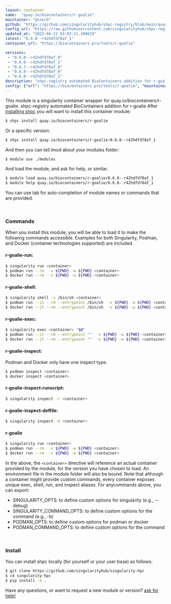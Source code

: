 ```yaml
---
layout: container
name:  "quay.io/biocontainers/r-goalie"
maintainer: "@vsoch"
github: "https://github.com/singularityhub/shpc-registry/blob/main/quay.io/biocontainers/r-goalie/container.yaml"
config_url: "https://raw.githubusercontent.com/singularityhub/shpc-registry/main/quay.io/biocontainers/r-goalie/container.yaml"
updated_at: "2023-04-12 03:03:11.398619"
latest: "0.6.8--r42hdfd78af_1"
container_url: "https://biocontainers.pro/tools/r-goalie"

versions:
 - "0.6.0--r41hdfd78af_0"
 - "0.6.6--r42hdfd78af_1"
 - "0.6.7--r42hdfd78af_0"
 - "0.6.8--r42hdfd78af_0"
 - "0.6.8--r42hdfd78af_1"
description: "shpc-registry automated BioContainers addition for r-goalie"
config: {"url": "https://biocontainers.pro/tools/r-goalie", "maintainer": "@vsoch", "description": "shpc-registry automated BioContainers addition for r-goalie", "latest": {"0.6.8--r42hdfd78af_1": "sha256:33c940b37e0bb54d35f9010994d4c05e3acd1c281bf04b9fb947b4a80c2add59"}, "tags": {"0.6.0--r41hdfd78af_0": "sha256:a325da85dec2f4b653c6b77314852291f8a6384534a21cc0bab715e4d9581f38", "0.6.6--r42hdfd78af_1": "sha256:b5b8d73740d55553148c7de88b54315d0a5ba843ba468b7fd408f99a72635be2", "0.6.7--r42hdfd78af_0": "sha256:fadea0235c03e420a43588fc7850bde802eb6d0336decf17e909a4a0e6c0f7c7", "0.6.8--r42hdfd78af_0": "sha256:de3733dd01c8694d1c72c3cac290438c0267c8b835124ed809190e7ac7b19d1c", "0.6.8--r42hdfd78af_1": "sha256:33c940b37e0bb54d35f9010994d4c05e3acd1c281bf04b9fb947b4a80c2add59"}, "docker": "quay.io/biocontainers/r-goalie"}
---
```


This module is a singularity container wrapper for quay.io/biocontainers/r-goalie.
shpc-registry automated BioContainers addition for r-goalie
After [installing shpc](#install) you will want to install this container module:


```bash
$ shpc install quay.io/biocontainers/r-goalie
```

Or a specific version:

```bash
$ shpc install quay.io/biocontainers/r-goalie:0.6.8--r42hdfd78af_1
```

And then you can tell lmod about your modules folder:

```bash
$ module use ./modules
```

And load the module, and ask for help, or similar.

```bash
$ module load quay.io/biocontainers/r-goalie/0.6.8--r42hdfd78af_1
$ module help quay.io/biocontainers/r-goalie/0.6.8--r42hdfd78af_1
```

You can use tab for auto-completion of module names or commands that are provided.

<br>

### Commands

When you install this module, you will be able to load it to make the following commands accessible.
Examples for both Singularity, Podman, and Docker (container technologies supported) are included.

#### r-goalie-run:

```bash
$ singularity run <container>
$ podman run --rm  -v ${PWD} -w ${PWD} <container>
$ docker run --rm  -v ${PWD} -w ${PWD} <container>
```

#### r-goalie-shell:

```bash
$ singularity shell -s /bin/sh <container>
$ podman run --it --rm --entrypoint /bin/sh  -v ${PWD} -w ${PWD} <container>
$ docker run --it --rm --entrypoint /bin/sh  -v ${PWD} -w ${PWD} <container>
```

#### r-goalie-exec:

```bash
$ singularity exec <container> "$@"
$ podman run --it --rm --entrypoint ""  -v ${PWD} -w ${PWD} <container> "$@"
$ docker run --it --rm --entrypoint ""  -v ${PWD} -w ${PWD} <container> "$@"
```

#### r-goalie-inspect:

Podman and Docker only have one inspect type.

```bash
$ podman inspect <container>
$ docker inspect <container>
```

#### r-goalie-inspect-runscript:

```bash
$ singularity inspect -r <container>
```

#### r-goalie-inspect-deffile:

```bash
$ singularity inspect -d <container>
```



#### r-goalie

```bash
$ singularity run <container>
$ podman run --rm  -v ${PWD} -w ${PWD} <container>
$ docker run --rm  -v ${PWD} -w ${PWD} <container>
```


In the above, the `<container>` directive will reference an actual container provided
by the module, for the version you have chosen to load. An environment file in the
module folder will also be bound. Note that although a container
might provide custom commands, every container exposes unique exec, shell, run, and
inspect aliases. For anycommands above, you can export:

 - SINGULARITY_OPTS: to define custom options for singularity (e.g., --debug)
 - SINGULARITY_COMMAND_OPTS: to define custom options for the command (e.g., -b)
 - PODMAN_OPTS: to define custom options for podman or docker
 - PODMAN_COMMAND_OPTS: to define custom options for the command

<br>

### Install

You can install shpc locally (for yourself or your user base) as follows:

```bash
$ git clone https://github.com/singularityhub/singularity-hpc
$ cd singularity-hpc
$ pip install -e .
```

Have any questions, or want to request a new module or version? [ask for help!](https://github.com/singularityhub/singularity-hpc/issues)